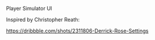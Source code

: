 Player Simulator UI

Inspired by Christopher Reath:

https://dribbble.com/shots/2311806-Derrick-Rose-Settings

